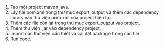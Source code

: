 1. Tạo một project maven java.
2. Lấy file pom.xml trong thư mục export_output và thêm các dependency library vào thư viện pom.xml của project hiện tại.
3. Thêm các file còn lại trong thư mục export_output vào project.
4. Thêm thư viện .jar vào dependency project.
5. Import các thư viện cần thiết và cài đặt package trong các file.
6. Run code.